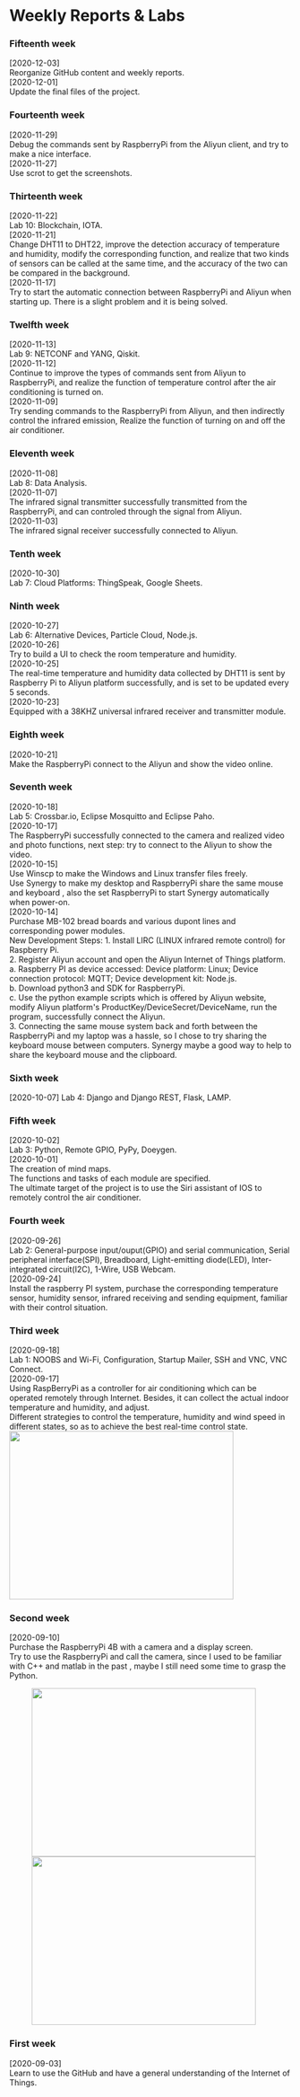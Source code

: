 # Weekly Reports & Labs
###  **Fifteenth week**   
  [2020-12-03]  
    Reorganize GitHub content and weekly reports.   
  [2020-12-01]  
  Update the final files of the project.   
###  **Fourteenth week**   
  [2020-11-29]   
  Debug the commands sent by RaspberryPi from the Aliyun client, and try to make a nice interface.  
  [2020-11-27]   
  Use scrot to get the screenshots.
###  **Thirteenth week**    
  [2020-11-22]  
  Lab 10: Blockchain, IOTA.   
  [2020-11-21]   
  Change DHT11 to DHT22, improve the detection accuracy of temperature and humidity, modify the corresponding function, and realize that two kinds of sensors can be called at the same time, and the accuracy of the two can be compared in the background.  
  [2020-11-17]    
  Try to start the automatic connection between RaspberryPi and Aliyun when starting up. There is a slight problem and it is being solved.   
###  **Twelfth week**     
  [2020-11-13]    
  Lab 9: NETCONF and YANG, Qiskit.  
  [2020-11-12]    
  Continue to improve the types of commands sent from Aliyun to RaspberryPi, and realize the function of temperature control after the air conditioning is turned on.  
  [2020-11-09]     
  Try sending commands to the RaspberryPi from Aliyun, and then indirectly control the infrared emission, Realize the function of turning on and off the air conditioner.      
###  **Eleventh week**    
  [2020-11-08]  
  Lab 8: Data Analysis.   
  [2020-11-07]  
  The infrared signal transmitter successfully transmitted from the RaspberryPi, and can controled through the signal from Aliyun.     
  [2020-11-03]  
  The infrared signal receiver successfully connected to Aliyun. 
###  **Tenth week**   
  [2020-10-30]  
  Lab 7: Cloud Platforms: ThingSpeak, Google Sheets.  
###  **Ninth week**    
  [2020-10-27]  
  Lab 6: Alternative Devices, Particle Cloud, Node.js.  
  [2020-10-26]  
  Try to build a UI to check the room temperature and humidity.  
  [2020-10-25]  
  The real-time temperature and humidity data collected by DHT11 is sent by Raspberry Pi to Aliyun platform successfully, and is set to be updated every 5 seconds.  
  [2020-10-23]  
  Equipped with a 38KHZ universal infrared receiver and transmitter module.  
###  **Eighth week**    
  [2020-10-21]  
  Make the RaspberryPi connect to the Aliyun and show the video online.  
###  **Seventh week**    
  [2020-10-18]   
  Lab 5: Crossbar.io, Eclipse Mosquitto and Eclipse Paho.  
  [2020-10-17]   
  The RaspberryPi successfully connected to the camera and realized video and photo functions, next step: try to connect to the Aliyun to show the video.  
  [2020-10-15]  
  Use Winscp to make the Windows and Linux transfer files freely.    
  Use Synergy to make my desktop and RaspberryPi share the same mouse and keyboard , also the set RaspberryPi to start Synergy automatically when power-on.  
  [2020-10-14]   
  Purchase MB-102 bread boards and various dupont lines and corresponding power modules.  
  New Development Steps:
    1. Install LIRC (LINUX infrared remote control) for Raspberry Pi.    
    2. Register Aliyun account and open the Aliyun Internet of Things platform.  
      a. Raspberry PI as device accessed: Device platform: Linux; Device connection protocol: MQTT; Device development kit: Node.js.    
      b. Download python3 and SDK for RaspberryPi.    
      c. Use the python example scripts which is offered by Aliyun website, modify Aliyun platform's ProductKey/DeviceSecret/DeviceName, run the program, successfully connect the Aliyun.    
    3. Connecting the same mouse system back and forth between the RaspberryPi and my laptop was a hassle, so I chose to try sharing the keyboard mouse between computers. Synergy maybe a good way to help to share the keyboard mouse and the clipboard.    
###  **Sixth week**  
  [2020-10-07]
  Lab 4: Django and Django REST, Flask, LAMP.   
###  **Fifth week**  
  [2020-10-02]  
  Lab 3: Python, Remote GPIO, PyPy, Doeygen.  
  [2020-10-01]  
  The creation of mind maps.  
  The functions and tasks of each module are specified.   
  The ultimate target of the project is to use the Siri assistant of IOS to remotely control the air conditioner.    
###  **Fourth week**
  [2020-09-26]  
  Lab 2: General-purpose input/ouput(GPIO) and serial communication, Serial peripheral interface(SPI), Breadboard, Light-emitting diode(LED), Inter-integrated circuit(I2C), 1-Wire, USB Webcam.  
  [2020-09-24]  
  Install the raspberry PI system, purchase the corresponding temperature sensor, humidity sensor, infrared receiving and sending equipment, familiar with their control situation.   
###  **Third week**   
  [2020-09-18]  
  Lab 1: NOOBS and Wi-Fi, Configuration, Startup Mailer, SSH and VNC, VNC Connect.  
  [2020-09-17]  
  Using RaspBerryPi as a controller for air conditioning which can be operated remotely through Internet. Besides, it can collect the actual indoor temperature and humidity, and adjust.  
  Different strategies to control the temperature, humidity and wind speed in different states, so as to achieve the best real-time control state.  
<img src="https://github.com/ChenjieJia/IOT_CJ1/blob/master/images/breadboard.jpg" width = "400" height = "300" align=center />  
###  **Second week**  
  [2020-09-10]  
  Purchase the RaspberryPi 4B with a camera and a display screen.  
  Try to use the RaspberryPi and call the camera, since I used to be familiar with C++ and matlab in the past , maybe I still need some time to grasp the Python.   
<figure class="third">
  <img src="https://github.com/ChenjieJia/IOT_CJ1/blob/master/images/RaspberryPi.jpg" width = "400" height = "300">
  <img src="https://github.com/ChenjieJia/IOT_CJ1/blob/master/images/screen.jpg" width = "400" height = "300"></figure>

###  **First week**  
  [2020-09-03]  
  Learn to use the GitHub and have a general understanding of the Internet of Things.  
